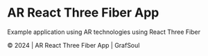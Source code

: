 
# AR React Three Fiber App

Example application using AR technologies using React Three Fiber

© 2024 | AR React Three Fiber App | GrafSoul